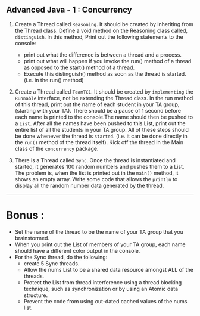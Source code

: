 <h2>Advanced Java - 1 : Concurrency</h2>

1. Create a Thread called <code>Reasoning</code>.  It should be created by inheriting from the Thread class.  Define a void method on the Reasoning class called, <code>distinguish</code>.  In this method, Print out the following statements to the console:
   * print out what the difference is between a thread and a process.  
   * print out what will happen if you invoke the run() method of a thread as opposed to the start() method of a thread. 
   * Execute this distinguish() method as soon as the thread is started. (i.e. in the run() method)


2. Create a Thread called <code>TeamTC1</code>.  It should be created by <code>implementing</code> the <code>Runnable</code> interface, not be extending the Thread class.  In the run method of this thread, print out the name of each student in your TA group, (starting with your TA).  There should be a pause of 1 second before each name is printed to the console.The name should then be pushed to a <code>List</code>.  After all the names have been pushed to this List, print out the entire list of all the students in your TA group.   All of these steps should be done whenever the thread is <code>started</code>.  (i.e. it can be done directly in the <code>run()</code> method of the thread itself).  Kick off the thread in the Main class of the <code>concurrency</code> package.  

3. There is a Thread called <code>Sync</code>.  Once the thread is instantiated and started, it generates 100 random numbers and pushes them to a List.  The problem is, when the list is printed out in the <code>main()</code>  method, it shows an empty array.  Write some code that allows the <code>println</code> to display all the random number data generated by the thread.  




*******************
<h1>Bonus : </h1>

* Set the name of the thread to be the name of your TA group that you brainstormed.
* When you print out the List of members of your TA group, each name should have a different color output in the console.
* For the Sync thread, do the following:
  *  create 5 Sync threads.  
  *  Allow the nums List to be a shared data resource amongst ALL of the threads.  
  *  Protect the List from thread interference using a thread blocking technique, such as synchronization or by using an Atomic data structure.
  *  Prevent the code from using out-dated cached values of the nums list.


